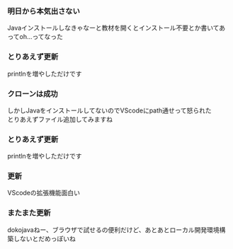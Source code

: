 ### 明日から本気出さない
Javaインストールしなきゃなーと教材を開くとインストール不要とか書いてあってoh...ってなった
### とりあえず更新
printlnを増やしただけです  
### クローンは成功
しかしJavaをインストールしてないのでVScodeにpath通せって怒られた  
とりあえずファイル追加してみますね  
### とりあえず更新
printlnを増やしただけです
### 更新
VScodeの拡張機能面白い
### またまた更新
dokojavaねー、ブラウザで試せるの便利だけど、あとあとローカル開発環境構築しないとだめっぽいね  
